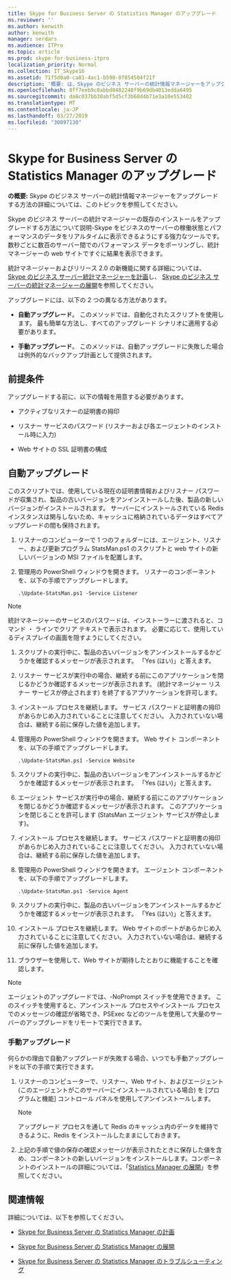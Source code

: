 ```yaml
---
title: Skype for Business Server の Statistics Manager のアップグレード
ms.reviewer: ''
ms.author: kenwith
author: kenwith
manager: serdars
ms.audience: ITPro
ms.topic: article
ms.prod: skype-for-business-itpro
localization_priority: Normal
ms.collection: IT_Skype16
ms.assetid: 71f5d0a0-ca81-4ac1-b590-8f854504f21f
description: '概要: は、Skype のビジネス サーバーの統計情報マネージャーをアップグレードする方法の詳細については、このトピックを読みます。'
ms.openlocfilehash: 8ff7eeb9c0abbd0482248f9b69db4013edda6495
ms.sourcegitcommit: da8c037bb30abf5d5cf3b60d4b71e3a10e553402
ms.translationtype: MT
ms.contentlocale: ja-JP
ms.lasthandoff: 03/27/2019
ms.locfileid: "30897130"
---
```

# <a name="upgrade-statistics-manager-for-skype-for-business-server"></a>Skype for Business Server の Statistics Manager のアップグレード
 
**の概要:** Skype のビジネス サーバーの統計情報マネージャーをアップグレードする方法の詳細については、このトピックを参照してください。
  
Skype のビジネス サーバーの統計マネージャーの既存のインストールをアップグレードする方法について説明-Skype をビジネスのサーバーの稼働状態とパフォーマンスのデータをリアルタイムに表示できるようにする強力なツールです。 数秒ごとに数百のサーバー間でのパフォーマンス データをポーリングし、統計マネージャーの web サイトですぐに結果を表示できます。 
  
統計マネージャーおよびリリース 2.0 の新機能に関する詳細については、 [Skype のビジネス サーバー統計マネージャーを計画](plan.md)し、 [Skype のビジネス サーバーの統計マネージャーの展開](deploy.md)を参照してください。
  
アップグレードには、以下の 2 つの異なる方法があります。
  
- **自動アップグレード**。 このメソッドでは、自動化されたスクリプトを使用します。 最も簡単な方法し、すべてのアップグレード シナリオに適用する必要があります。
    
- **手動アップグレード**。 このメソッドは、自動アップグレードに失敗した場合は例外的なバックアップ計画として提供されます。
    
## <a name="prerequisites"></a>前提条件

アップグレードする前に、以下の情報を用意する必要があります。
  
- アクティブなリスナーの証明書の拇印
    
- リスナー サービスのパスワード (リスナーおよび各エージェントのインストール時に入力)
    
- Web サイトの SSL 証明書の構成
    
## <a name="automated-upgrade"></a>自動アップグレード

このスクリプトでは、使用している現在の証明書情報およびリスナー パスワードが収集され、製品の古いバージョンをアンインストールした後、製品の新しいバージョンがインストールされます。 サーバーにインストールされている Redis インスタンスは関与しないため、キャッシュに格納されているデータはすべてアップグレードの間も保持されます。
  
1. リスナーのコンピューターで 1 つのフォルダーには、エージェント、リスナー、および更新プログラム StatsMan.ps1 のスクリプトと web サイトの新しいバージョンの MSI ファイルを配置します。
    
2. 管理用の PowerShell ウィンドウを開きます。 リスナーのコンポーネントを、以下の手順でアップグレードします。
    
   ```
   .\Update-StatsMan.ps1 -Service Listener
   ```

> [!NOTE]
> 統計マネージャーのサービスのパスワードは、インストーラーに渡されると、コマンド ・ ラインでクリア テキストで表示されます。 必要に応じて、使用しているディスプレイの画面を隠すようにしてください。 
  
1. スクリプトの実行中に、製品の古いバージョンをアンインストールするかどうかを確認するメッセージが表示されます。 「Yes (はい)」と答えます。
    
2. リスナー サービスが実行中の場合、継続する前にこのアプリケーションを閉じるかどうか確認するメッセージが表示されます。 (統計マネージャー リスナー サービスが停止されます) を終了するアプリケーションを許可します。
    
3. インストール プロセスを継続します。 サービス パスワードと証明書の拇印があらかじめ入力されていることに注意してください。 入力されていない場合は、継続する前に保存した値を追加します。
    
4. 管理用の PowerShell ウィンドウを開きます。 Web サイト コンポーネントを、以下の手順でアップグレードします。
    
   ```
   .\Update-StatsMan.ps1 -Service Website
   ```

5. スクリプトの実行中に、製品の古いバージョンをアンインストールするかどうかを確認するメッセージが表示されます。 「Yes (はい)」と答えます。
    
6. エージェント サービスが実行中の場合、継続する前にこのアプリケーションを閉じるかどうか確認するメッセージが表示されます。 このアプリケーションを閉じることを許可します (StatsMan エージェント サービスが停止します)。
    
7. インストール プロセスを継続します。 サービス パスワードと証明書の拇印があらかじめ入力されていることに注意してください。 入力されていない場合は、継続する前に保存した値を追加します。
    
8. 管理用の PowerShell ウィンドウを開きます。 エージェント コンポーネントを、以下の手順でアップグレードします。
    
   ```
   .\Update-StatsMan.ps1 -Service Agent
   ```

9. スクリプトの実行中に、製品の古いバージョンをアンインストールするかどうかを確認するメッセージが表示されます。 「Yes (はい)」と答えます。
    
10. インストール プロセスを継続します。 Web サイトのポートがあらかじめ入力されていることに注意してください。 入力されていない場合は、継続する前に保存した値を追加します。
    
11. ブラウザーを使用して、Web サイトが期待したとおりに機能することを確認します。
    
> [!NOTE]
> エージェントのアップグレードでは、-NoPrompt スイッチを使用できます。 このスイッチを使用すると、アンインストール プロセスやインストール プロセスでのメッセージの確認が省略でき、PSExec などのツールを使用して大量のサーバーのアップグレードをリモートで実行できます。 
  
### <a name="manual-upgrade"></a>手動アップグレード

何らかの理由で自動アップグレードが失敗する場合、いつでも手動アップグレードを以下の手順で実行できます。
  
1. 	リスナーのコンピューターで、リスナー、Web サイト、およびエージェント (このエージェントがこのサーバーにインストールされている場合) を [プログラムと機能] コントロール パネルを使用してアンインストールします。 
    
    > [!NOTE]
    >   アップグレード プロセスを通して Redis のキャッシュ内のデータを維持できるように、Redis をインストールしたままにしておきます。
  
2. 	上記の手順で値の保存の確認メッセージが表示されたときに保存した値を含め、コンポーネントの新しいバージョンをインストールします。コンポーネントのインストールの詳細については、「[Statistics Manager の展開](deploy.md#BKMK_Deploy)」を参照してください。

    
## <a name="for-more-information"></a>関連情報
<a name="BKMK_Fixed"> </a>

詳細については、以下を参照してください。
  
- [Skype for Business Server の Statistics Manager の計画](plan.md)
    
- [Skype for Business Server の Statistics Manager の展開](deploy.md)
    
- [Skype for Business Server の Statistics Manager のトラブルシューティング](troubleshoot.md)
